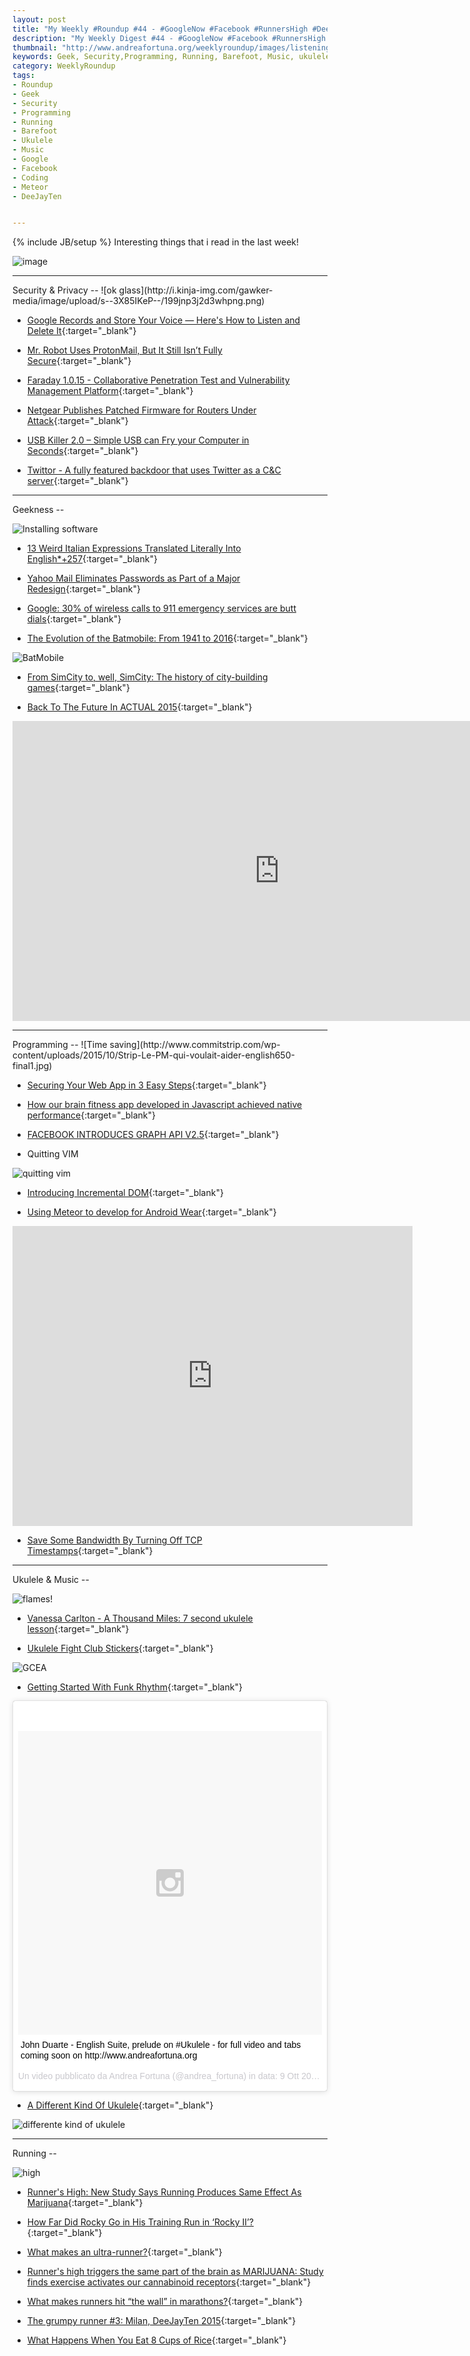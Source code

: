 ```yaml
---
layout: post
title: "My Weekly #Roundup #44 - #GoogleNow #Facebook #RunnersHigh #DeeJayTen2015"
description: "My Weekly Digest #44 - #GoogleNow #Facebook #RunnersHigh #meteor #coding #DeeJayTen2015"
thumbnail: "http://www.andreafortuna.org/weeklyroundup/images/listening.png"
keywords: Geek, Security,Programming, Running, Barefoot, Music, ukulele, transcription, google, yahoo, meteor, VIM, batman, simcity, facebook, runner's high, DeeJayTen2015
category: WeeklyRoundup
tags: 
- Roundup
- Geek
- Security
- Programming
- Running
- Barefoot
- Ukulele
- Music
- Google
- Facebook
- Coding
- Meteor
- DeeJayTen


---
```

{% include JB/setup %}
Interesting things that i read in the last week!

![image](/weeklyroundup/images/listening.png)
<!-- more -->
<hr/>
Security & Privacy
--
![ok glass](http://i.kinja-img.com/gawker-media/image/upload/s--3X85IKeP--/199jnp3j2d3whpng.png)

- [Google Records and Store Your Voice — Here's How to Listen and Delete It](http://thehackernews.com/2015/10/ok-google-voice-record.html){:target="_blank"}

- [Mr. Robot Uses ProtonMail, But It Still Isn’t Fully Secure](http://www.wired.com/2015/10/mr-robot-uses-protonmail-still-isnt-fully-secure/){:target="_blank"}

- [Faraday 1.0.15 - Collaborative Penetration Test and Vulnerability Management Platform](http://radar.andreafortuna.org/post/130876467004/faraday-1015-collaborative-penetration-test){:target="_blank"}

- [Netgear Publishes Patched Firmware for Routers Under Attack](http://threatpost.com/netgear-published-patched-firmware-for-routers-under-attack/115006/){:target="_blank"}

- [USB Killer 2.0 – Simple USB can Fry your Computer in Seconds](http://i.kinja-img.com/gawker-media/image/upload/s--3X85IKeP--/199jnp3j2d3whpng.png){:target="_blank"}

- [Twittor - A fully featured backdoor that uses Twitter as a C&C server](http://www.kitploit.com/2015/10/twittor-fully-featured-backdoor-that.html){:target="_blank"}


<hr/>
Geekness
--

![Installing software](http://gaspull.geeksaresexytech.netdna-cdn.com/wp-content/uploads/2015/10/checkb.jpg)

- [13 Weird Italian Expressions Translated Literally Into English*+257](http://www.buzzfeed.com/lukelewis/italian-proverbs-translated-into-english#.fslNoYDXR){:target="_blank"}

- [Yahoo Mail Eliminates Passwords as Part of a Major Redesign](http://recode.net/2015/10/15/yahoo-mail-eliminates-passwords-as-part-of-a-major-redesign/){:target="_blank"}

- [Google: 30% of wireless calls to 911 emergency services are butt dials](http://radar.andreafortuna.org/post/130883521340/google-30-of-wireless-calls-to-911-emergency){:target="_blank"}

- [The Evolution of the Batmobile: From 1941 to 2016](http://www.geeksaresexy.net/2015/10/11/the-evolution-of-the-batmobile-from-1941-to-2016-infographic/){:target="_blank"}

![BatMobile](http://gaspull.geeksaresexytech.netdna-cdn.com/wp-content/uploads/2015/10/batmobile.jpg)

- [From SimCity to, well, SimCity: The history of city-building games](http://arstechnica.com/gaming/2015/10/from-simcity-to-well-simcity-the-history-of-city-building-games/){:target="_blank"}

- [Back To The Future In ACTUAL 2015](http://www.geeksaresexy.net/2015/10/15/back-to-the-future-in-actual-2015/){:target="_blank"}

<iframe width="853" height="480" src="https://www.youtube.com/embed/J4LI_EqnJq8" frameborder="0" allowfullscreen></iframe>

<hr/>
Programming
--
![Time saving](http://www.commitstrip.com/wp-content/uploads/2015/10/Strip-Le-PM-qui-voulait-aider-english650-final1.jpg)

- [Securing Your Web App in 3 Easy Steps](https://ponyfoo.com/articles/securing-your-web-app-in-3-easy-steps){:target="_blank"}

- [How our brain fitness app developed in Javascript achieved native performance](https://medium.com/@mkirank/how-our-brain-fitness-app-developed-in-javascript-achieved-native-performance-c62b5fca863){:target="_blank"}

- [FACEBOOK INTRODUCES GRAPH API V2.5](http://www.programmableweb.com/news/facebook-introduces-graph-api-v2.5/brief/2015/10/14){:target="_blank"}

- Quitting VIM

![quitting vim](http://i.imgur.com/LLrgx.gif)


- [Introducing Incremental DOM](https://medium.com/google-developers/introducing-incremental-dom-e98f79ce2c5f){:target="_blank"}

- [Using Meteor to develop for Android Wear](http://www.codeproject.com/Articles/1035846/Using-Meteor-to-develop-for-Android-Wear){:target="_blank"}

<iframe width="640" height="480" src="https://www.youtube.com/embed/UEDg1rQCHrs" frameborder="0" allowfullscreen></iframe>

- [Save Some Bandwidth By Turning Off TCP Timestamps](http://highscalability.com/blog/2015/10/14/save-some-bandwidth-by-turning-off-tcp-timestamps.html){:target="_blank"}



<hr/>
Ukulele & Music
--

![flames!](https://media.giphy.com/media/m0RtpE6DL8YjC/giphy.gif)

- [Vanessa Carlton - A Thousand Miles: 7 second ukulele lesson](http://ukehunt.tumblr.com/post/131168120070/vanessa-carlton-a-thousand-miles-7-second){:target="_blank"}

- [Ukulele Fight Club Stickers](http://ukeeku.com/2015/10/10/ukulele-fight-club-stickers/){:target="_blank"}

![GCEA](https://ukeeku.files.wordpress.com/2015/10/ufc-jc.gif?w=370&h=)

- [Getting Started With Funk Rhythm](http://ukulelego.com/lessons/getting-started-with-funk-rhythm/){:target="_blank"}

<blockquote class="instagram-media" data-instgrm-captioned data-instgrm-version="5" style=" background:#FFF; border:0; border-radius:3px; box-shadow:0 0 1px 0 rgba(0,0,0,0.5),0 1px 10px 0 rgba(0,0,0,0.15); margin: 1px; max-width:658px; padding:0; width:99.375%; width:-webkit-calc(100% - 2px); width:calc(100% - 2px);"><div style="padding:8px;"> <div style=" background:#F8F8F8; line-height:0; margin-top:40px; padding:50.0% 0; text-align:center; width:100%;"> <div style=" background:url(data:image/png;base64,iVBORw0KGgoAAAANSUhEUgAAACwAAAAsCAMAAAApWqozAAAAGFBMVEUiIiI9PT0eHh4gIB4hIBkcHBwcHBwcHBydr+JQAAAACHRSTlMABA4YHyQsM5jtaMwAAADfSURBVDjL7ZVBEgMhCAQBAf//42xcNbpAqakcM0ftUmFAAIBE81IqBJdS3lS6zs3bIpB9WED3YYXFPmHRfT8sgyrCP1x8uEUxLMzNWElFOYCV6mHWWwMzdPEKHlhLw7NWJqkHc4uIZphavDzA2JPzUDsBZziNae2S6owH8xPmX8G7zzgKEOPUoYHvGz1TBCxMkd3kwNVbU0gKHkx+iZILf77IofhrY1nYFnB/lQPb79drWOyJVa/DAvg9B/rLB4cC+Nqgdz/TvBbBnr6GBReqn/nRmDgaQEej7WhonozjF+Y2I/fZou/qAAAAAElFTkSuQmCC); display:block; height:44px; margin:0 auto -44px; position:relative; top:-22px; width:44px;"></div></div> <p style=" margin:8px 0 0 0; padding:0 4px;"> <a href="https://instagram.com/p/8nYSJOCuWH/" style=" color:#000; font-family:Arial,sans-serif; font-size:14px; font-style:normal; font-weight:normal; line-height:17px; text-decoration:none; word-wrap:break-word;" target="_blank">John Duarte - English Suite, prelude on #Ukulele - for full video and tabs coming soon on http://www.andreafortuna.org</a></p> <p style=" color:#c9c8cd; font-family:Arial,sans-serif; font-size:14px; line-height:17px; margin-bottom:0; margin-top:8px; overflow:hidden; padding:8px 0 7px; text-align:center; text-overflow:ellipsis; white-space:nowrap;">Un video pubblicato da Andrea Fortuna (@andrea_fortuna) in data: <time style=" font-family:Arial,sans-serif; font-size:14px; line-height:17px;" datetime="2015-10-09T11:33:14+00:00">9 Ott 2015 alle ore 04:33 PDT</time></p></div></blockquote>
<script async defer src="//platform.instagram.com/en_US/embeds.js"></script>

- [A Different Kind Of Ukulele](http://ukulelego.com/articles/a-different-kind-of-ukulele/){:target="_blank"}

![differente kind of ukulele](http://ukulelego.com/wp-content/uploads/2015/07/oilcans.jpg)

<hr/>
Running
--

![high](http://lovelace-media.imgix.net/uploads/206/470a59f0-4e81-0132-0b3f-0eae5eefacd9.gif?)

- [Runner's High: New Study Says Running Produces Same Effect As Marijuana](http://www.techtimes.com/articles/93127/20151008/runners-high-new-study-says-running-produces-same-effect-as-marijuana.htm){:target="_blank"}

- [How Far Did Rocky Go in His Training Run in ‘Rocky II’?](http://www.phillymag.com/news/2013/09/18/rocky-training-run-rocky-ii/){:target="_blank"}

- [What makes an ultra-runner?](http://www.runnersworld.co.uk/training/what-makes-an-ultra-runner/14080.html){:target="_blank"}

- [Runner's high triggers the same part of the brain as MARIJUANA: Study finds exercise activates our cannabinoid receptors](http://www.dailymail.co.uk/sciencetech/article-3262477/Runner-s-high-triggers-brain-MARIJUANA-Study-finds-exercise-activates-cannabinoid-receptors.html){:target="_blank"}

- [What makes runners hit “the wall” in marathons?](http://www.runnersworld.co.uk/training/what-makes-runners-hit-the-wall-in-marathons/14081.html){:target="_blank"}

- [The grumpy runner #3: Milan, DeeJayTen 2015](http://www.andreafortuna.org/running/2015/10/13/deejayten-2015/){:target="_blank"}

- [What Happens When You Eat 8 Cups of Rice](http://runeatrepeat.com/2015/10/15/what-happens-when-you-eat-8-cups-of-rice/){:target="_blank"}




